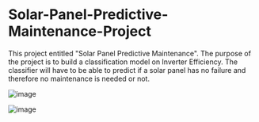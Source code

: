 # Solar-Panel-Predictive-Maintenance-Project
This project entitled "Solar Panel Predictive Maintenance". The purpose of the project is to build a classification model on Inverter Efficiency. The classifier will have to be able to predict if a solar panel has no failure and therefore no maintenance is needed or not.



![image](https://github.com/MuhammadAqhariNasrin/Solar-Panel-Predictive-Maintenance-Project/assets/55645968/a6a0d85f-10c0-4b0b-9a23-4a38633a2f0b)


![image](https://github.com/MuhammadAqhariNasrin/Solar-Panel-Predictive-Maintenance-Project/assets/55645968/a541e80f-5b41-4378-a870-c5dbddc68907)
